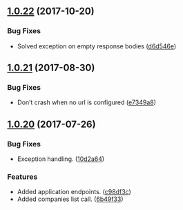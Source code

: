 <a name="1.0.22"></a>
## [1.0.22](https://github.com/eccentrade/eccentrade-node/compare/1.0.21...v1.0.22) (2017-10-20)


### Bug Fixes

* Solved exception on empty response bodies ([d6d546e](https://github.com/eccentrade/eccentrade-node/commit/d6d546e))



<a name="1.0.21"></a>
## [1.0.21](https://github.com/eccentrade/eccentrade-node/compare/1.0.20...v1.0.21) (2017-08-30)


### Bug Fixes

* Don’t crash when no url is configured ([e7349a8](https://github.com/eccentrade/eccentrade-node/commit/e7349a8))



<a name="1.0.20"></a>
## [1.0.20](https://github.com/eccentrade/eccentrade-node/compare/1.0.17...v1.0.20) (2017-07-26)


### Bug Fixes

* Exception handling. ([10d2a64](https://github.com/eccentrade/eccentrade-node/commit/10d2a64))


### Features

* Added application endpoints. ([c98df3c](https://github.com/eccentrade/eccentrade-node/commit/c98df3c))
* Added companies list call. ([6b49f33](https://github.com/eccentrade/eccentrade-node/commit/6b49f33))



